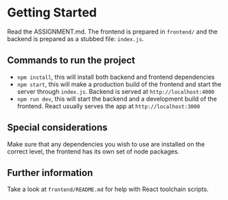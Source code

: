 # Getting Started

Read the ASSIGNMENT.md. The frontend is prepared in `frontend/` and the backend is prepared as a stubbed file: `index.js`. 

## Commands to run the project

* `npm install`, this will install both backend and frontend dependencies
* `npm start`, this will make a production build of the frontend and start the server through `index.js`. Backend is served at `http://localhost:4000`
* `npm run dev`, this will start the backend and a development build of the frontend. React usually serves the app at `http://localhost:3000`

## Special considerations

Make sure that any dependencies you wish to use are installed on the correct level, the frontend has its own set of node packages. 

## Further information

Take a look at `frontend/README.md` for help with React toolchain scripts.
